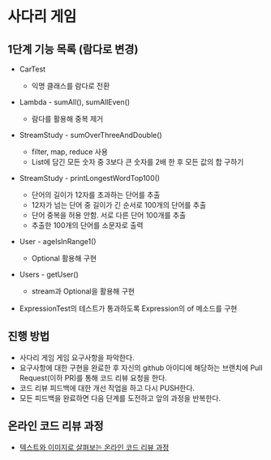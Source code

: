 # 사다리 게임

## 1단계 기능 목록 (람다로 변경)
* CarTest 
  - 익명 클래스를 람다로 전환 

* Lambda - sumAll(), sumAllEven()
  - 람다를 활용해 중복 제거

* StreamStudy - sumOverThreeAndDouble()
  - filter, map, reduce 사용
  - List에 담긴 모든 숫자 중 3보다 큰 숫자를 2배 한 후 모든 값의 합 구하기

* StreamStudy - printLongestWordTop100()
  - 단어의 길이가 12자를 초과하는 단어를 추출
  - 12자가 넘는 단어 중 길이가 긴 순서로 100개의 단어를 추출
  - 단어 중복을 허용 안함. 서로 다른 단어 100개를 추출
  - 추출한 100개의 단어를 소문자로 출력

* User - ageIsInRange1()
  - Optional 활용해 구현 

* Users - getUser()
  - stream과 Optional을 활용해 구현

* ExpressionTest의 테스트가 통과하도록 Expression의 of 메소드를 구현


## 진행 방법
* 사다리 게임 게임 요구사항을 파악한다.
* 요구사항에 대한 구현을 완료한 후 자신의 github 아이디에 해당하는 브랜치에 Pull Request(이하 PR)를 통해 코드 리뷰 요청을 한다.
* 코드 리뷰 피드백에 대한 개선 작업을 하고 다시 PUSH한다.
* 모든 피드백을 완료하면 다음 단계를 도전하고 앞의 과정을 반복한다.

## 온라인 코드 리뷰 과정
* [텍스트와 이미지로 살펴보는 온라인 코드 리뷰 과정](https://github.com/nextstep-step/nextstep-docs/tree/master/codereview)